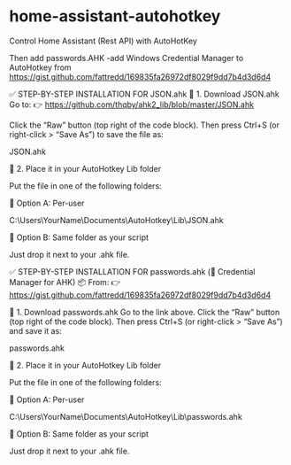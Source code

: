 # home-assistant-autohotkey
Control Home Assistant (Rest API) with AutoHotKey



Then add passwords.AHK -add Windows Credential Manager to AutoHotkey from https://gist.github.com/fattredd/169835fa26972df8029f9dd7b4d3d6d4

✅ STEP-BY-STEP INSTALLATION FOR JSON.ahk
🔹 1. Download JSON.ahk
Go to:
👉 https://github.com/thqby/ahk2_lib/blob/master/JSON.ahk

Click the “Raw” button (top right of the code block).
Then press Ctrl+S (or right-click > “Save As”) to save the file as:

JSON.ahk

🔹 2. Place it in your AutoHotkey Lib folder

Put the file in one of the following folders:

📁 Option A: Per-user

C:\Users\YourName\Documents\AutoHotkey\Lib\JSON.ahk

📁 Option B: Same folder as your script

Just drop it next to your .ahk file.



✅ STEP-BY-STEP INSTALLATION FOR passwords.ahk (🔐 Credential Manager for AHK)
📦 From:
👉 https://gist.github.com/fattredd/169835fa26972df8029f9dd7b4d3d6d4

🔹 1. Download passwords.ahk
Go to the link above.
Click the “Raw” button (top right of the code block).
Then press Ctrl+S (or right-click > “Save As”) and save it as:

passwords.ahk

🔹 2. Place it in your AutoHotkey Lib folder

Put the file in one of the following folders:

📁 Option A: Per-user

C:\Users\YourName\Documents\AutoHotkey\Lib\passwords.ahk

📁 Option B: Same folder as your script

Just drop it next to your .ahk file.




